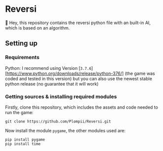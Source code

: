 # Reversi
:wave: Hey, this repository contains the reversi python file with an built-in AI, which is based on an algorithm.
## Setting up
### Requirements
Python:
I recommend using Version [`3.7.6`][https://www.python.org/downloads/release/python-376/] (the game was coded and tested in this version)
but you can also use the newest stable python release (no guarantee that it will work)


### Getting sources & installing required modules
Firstly, clone this repository, which includes the assets and code needed to run the game:
```
git clone https://github.com/Plompii/Reversi.git
```
Now install the module `pygame`, the other modules used are:
```
pip install pygame
pip install time
